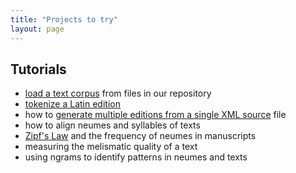 ```yaml
---
title: "Projects to try"
layout: page
---
```




## Tutorials


-   [load a text corpus](corpus) from files in our repository
-   [tokenize a Latin edition](tokenize)
-   how to [generate multiple editions from a single XML source](editions) file
-   how to align neumes and syllables of texts
-   [Zipf's Law](zipf) and the frequency of neumes in manuscripts
-   measuring the melismatic quality of a text
-   using ngrams to identify patterns in neumes and texts
